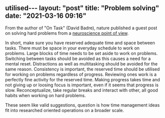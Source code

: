 utilised---
layout: "post"
title: "Problem solving"
date: "2021-03-16 09:16"
---
From the author of "On Task" (David Badre), nature published a guest post on solving hard problems from a [neuroscience point of view](https://www.nature.com/articles/d41586-021-00606-x).

In short, make sure you have reserved adequate time and space between tasks. There must be space in your everyday schedule to work on problems. Large blocks of time needs to be set aside to work on problems. Switching between tasks should be avoided as this causes a need for a mental reset. Distractions as well as multitasking should be avoided for the same reason. Consistency is important, the reserved time should be utilised for working on problems regardless of progress. Reviewing ones work is a perfectly fine activity for the reserved time. Making progress takes time and not giving up or loosing focus is important, even if it seems that progress is slow. Reconceptualize, take regular breaks and interact with other, all good habits when working on hard problems.

These seem like valid suggestions, question is how time management ideas fit into researched oriented operations on a broader scale.
